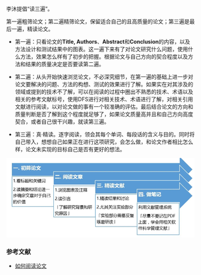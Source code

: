 李沐提倡“读三遍”。

第一遍粗筛论文；第二遍精筛论文，保留适合自己的且高质量的论文；第三遍是最后一遍，精读论文。

+ 第一遍：只看论文的**Title, Authors**、**Abstract**和**Conclusion**的内容，以及方法设计和测试结果中的图表。这一遍下来有了对论文研究什么问题，使用什么方法，效果怎么样有了初步的把握。根据论文与自己方向的契合程度以及方法和结果的质量决定是否要读第二遍。

+ 第二遍：从头开始快速浏览论文，不必深究细节，在第一遍的基础上进一步对论文要解决的问题、方法的构想、测试的效果进行了解。如果实在对其涉及的领域或提到的技术不了解，可以在阅读的过程中圈出不熟悉的技术、术语以及相关的参考文献标号，使用DFS进行对相关技术、术语进行了解，对相关引用文献进行阅读，以对论文做的事有一个较准确的评估。最后结合论文的方向和质量判断是否了解到这个程度就足够了，如果论文质量高并且和自己方向高度契合，或者自己很干兴趣，就读第三遍。

+ 第三遍：真·精读。逐字阅读，领会其每个单词、每段话的含义与目的。同时将自己带入，想想自己如果正在进行这项研究，会怎么做，和论文作者相比怎么样，论文未实现的目标自己是否有更好的想法。

![读论文步骤](./images/reading_guidance.png)

### 参考文献

* [如何阅读论文](https://www.zhihu.com/question/304334959/answer/553782865)